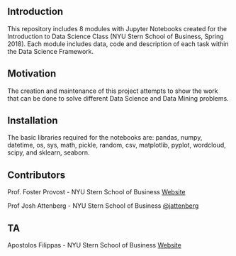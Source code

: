 ## Introduction

This repository includes 8 modules with Jupyter Notebooks created for the Introduction to Data Science Class (NYU Stern School of Business, Spring 2018). Each module includes data, code and description of each task within the Data Science Framework.


## Motivation

The creation and maintenance of this project attempts to show the work that can be done to solve different Data Science and Data Mining problems. 


## Installation

The basic libraries required for the notebooks are: pandas, numpy, datetime, os, sys, math, pickle, random, csv, matplotlib, pyplot, wordcloud, scipy, and sklearn, seaborn.


## Contributors

Prof. Foster Provost - NYU Stern School of Business [Website](http://people.stern.nyu.edu/fprovost/)

Prof Josh Attenberg - NYU Stern School of Business [@jattenberg](twitter.com/jattenberg)

## TA

Apostolos Filippas - NYU Stern School of Business [Website](http://apostolosfilippas.com)